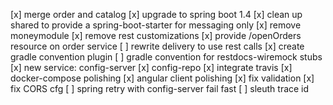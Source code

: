 [x] merge order and catalog
[x] upgrade to spring boot 1.4
[x] clean up shared to provide a spring-boot-starter for messaging only
[x] remove moneymodule
[x] remove rest customizations
[x] provide /openOrders resource on order service
[ ] rewrite delivery to use rest calls
[x] create gradle convention plugin
  [ ] gradle convention for restdocs-wiremock stubs
[x] new service: config-server
[x] config-repo
[x] integrate travis
[x] docker-compose polishing
[x] angular client polishing
[x] fix validation
[x] fix CORS cfg
[ ] spring retry with config-server fail fast
[ ] sleuth trace id
